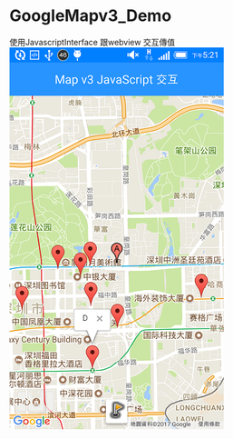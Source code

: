 # GoogleMapv3_Demo

使用JavascriptInterface 跟webview 交互傳值
![image](https://github.com/mkjihu/GoogleMapv3_Demo/blob/master/Screenshot_2017-10-12-17-21-44.png)
